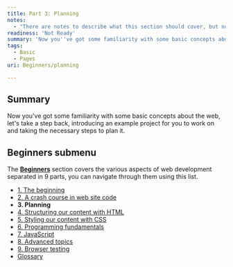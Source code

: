 ```yaml
---
title: Part 3: Planning
notes:
  - "There are notes to describe what this section should cover, but no content.\nOriginal page contents were notes:\n\n First things first - what do we want the project to do, at a high level\n Project scope - What low level items does the site need?\n Information architecture - how should we group these items, and where should they go?\n Designing a look for the page structures - look at photoshopping, versus designing in the browser \n Site structure - create folders for holding CSS, JS, and images."
readiness: 'Not Ready'
summary: 'Now you''ve got some familiarity with some basic concepts about the web, let''s take a step back, introducing an example project for you to work on and taking the necessary steps to plan it.'
tags:
  - Basic
  - Pages
uri: Beginners/planning

---
```

## <span>Summary</span>

Now you've got some familiarity with some basic concepts about the web, let's take a step back, introducing an example project for you to work on and taking the necessary steps to plan it.

## <span>Beginners submenu</span>

The **[Beginners](/Beginners)** section covers the various aspects of web development separated in 9 parts, you can navigate through them using this list.

-   [1. The beginning](/Beginners/the_beginning)
-   [2. A crash course in web site code](/Beginners/crash_course)
-   **3. Planning**
-   [4. Structuring our content with HTML](/Beginners/html)
-   [5. Styling our content with CSS](/Beginners/css)
-   [6. Programming fundamentals](/Beginners/programming)
-   [7. JavaScript](/Beginners/javascript)
-   [8. Advanced topics](/Beginners/advanced)
-   [9. Browser testing](/Beginners/browser_testing)
-   [Glossary](/Beginners/glossary)

